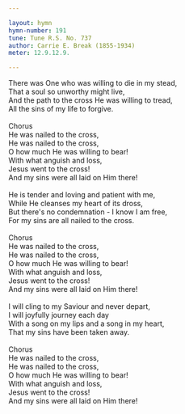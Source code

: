 ```yaml
---

layout: hymn
hymn-number: 191
tune: Tune R.S. No. 737
author: Carrie E. Break (1855-1934)
meter: 12.9.12.9.

---
```

There was One who was willing to die in my stead,<br>That a soul so unworthy might live,<br>And the path to the cross He was willing to tread,<br>All the sins of my life to forgive.<br><br>Chorus<br>He was nailed to the cross,<br>He was nailed to the cross,<br>O how much He was willing to bear!<br>With what anguish and loss,<br>Jesus went to the cross!<br>And my sins were all laid on Him there!<br><br>He is tender and loving and patient with me,<br>While He cleanses my heart of its dross,<br>But there's no condemnation - I know I am free,<br>For my sins are all nailed to the cross.<br><br>Chorus<br>He was nailed to the cross,<br>He was nailed to the cross,<br>O how much He was willing to bear!<br>With what anguish and loss,<br>Jesus went to the cross!<br>And my sins were all laid on Him there!<br><br>I will cling to my Saviour and never depart,<br>I will joyfully journey each day<br>With a song on my lips and a song in my heart,<br>That my sins have been taken away.<br><br>Chorus<br>He was nailed to the cross,<br>He was nailed to the cross,<br>O how much He was willing to bear!<br>With what anguish and loss,<br>Jesus went to the cross!<br>And my sins were all laid on Him there!<br><br><br>
